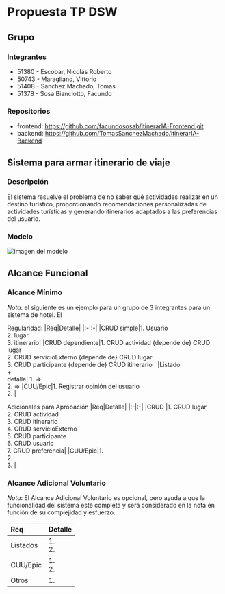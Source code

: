 # Propuesta TP DSW

## Grupo
### Integrantes
* 51380 - Escobar, Nicolás Roberto
* 50743 - Maragliano, Vittorio
* 51408 - Sanchez Machado, Tomas
* 51378 - Sosa Bianciotto, Facundo

### Repositorios
* frontend: https://github.com/facundososab/itinerarIA-Frontend.git
* backend: https://github.com/TomasSanchezMachado/itinerarIA-Backend


## Sistema para armar itinerario de viaje
### Descripción
El sistema resuelve el problema de no saber qué actividades realizar en un destino turístico, proporcionando recomendaciones personalizadas de actividades turísticas y generando itinerarios adaptados a las preferencias del usuario.

### Modelo
![imagen del modelo]()


## Alcance Funcional 

### Alcance Mínimo

*Nota*: el siguiente es un ejemplo para un grupo de 3 integrantes para un sistema de hotel. El 

Regularidad:
|Req|Detalle|
|:-|:-|
|CRUD simple|1. Usuario<br>2. lugar <br> 3. itinerario|
|CRUD dependiente|1. CRUD actividad {depende de} CRUD lugar <br>2. CRUD servicioExterno {depende de} CRUD lugar <br>3. CRUD participante {depende de} CRUD itinerario |
|Listado<br>+<br>detalle| 1. => <br> 2.  => 
|CUU/Epic|1.  Registrar opinión del usuario  <br>2. |


Adicionales para Aprobación
|Req|Detalle|
|:-|:-|
|CRUD |1. CRUD lugar<br>2. CRUD actividad<br>3. CRUD itinerario<br>4. CRUD servicioExterno<br>5. CRUD participante<br>6. CRUD usuario<br>7. CRUD preferencia|
|CUU/Epic|1.<br>2.  <br> 3. |


### Alcance Adicional Voluntario

*Nota*: El Alcance Adicional Voluntario es opcional, pero ayuda a que la funcionalidad del sistema esté completa y será considerado en la nota en función de su complejidad y esfuerzo.

|Req|Detalle|
|:-|:-|
|Listados |1.  <br> 2. |
|CUU/Epic|1. <br>2.|
|Otros|1. |

